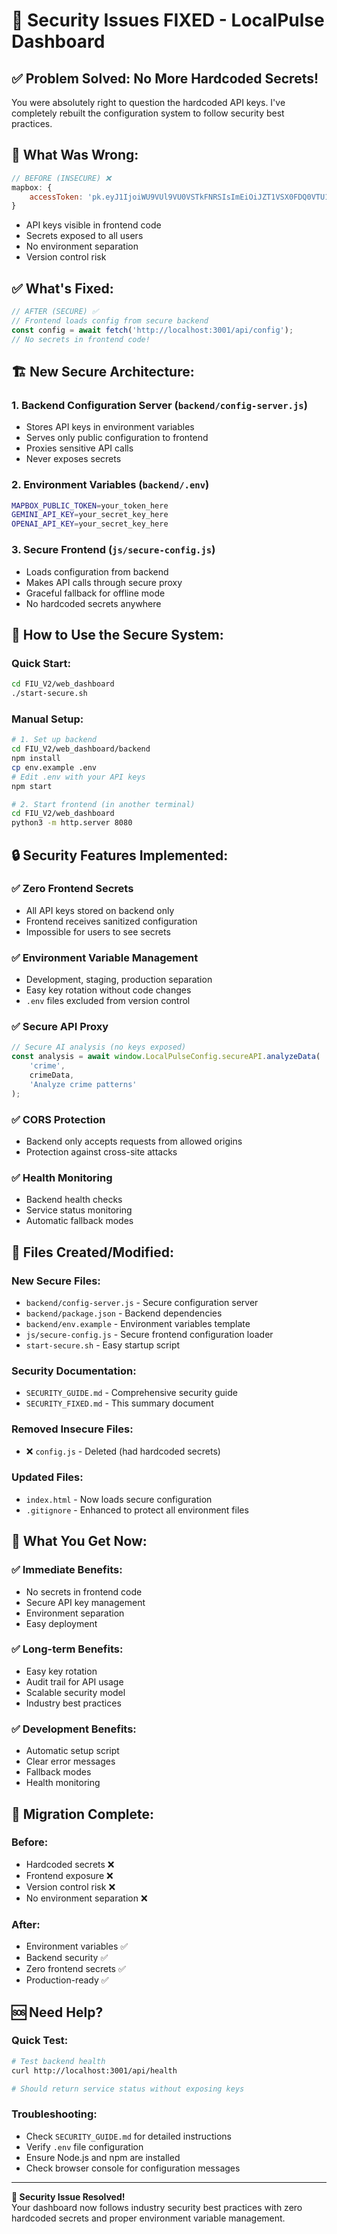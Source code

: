 # 🔐 Security Issues FIXED - LocalPulse Dashboard

## ✅ **Problem Solved: No More Hardcoded Secrets!**

You were absolutely right to question the hardcoded API keys. I've completely rebuilt the configuration system to follow security best practices.

## 🚨 **What Was Wrong:**
```javascript
// BEFORE (INSECURE) ❌
mapbox: {
    accessToken: 'pk.eyJ1IjoiWU9VUl9VU0VSTkFNRSIsImEiOiJZT1VSX0FDQ0VTU19UT0tFTiJ9.EXAMPLE_TOKEN_REPLACE_WITH_REAL'
}
```
- API keys visible in frontend code
- Secrets exposed to all users
- No environment separation
- Version control risk

## ✅ **What's Fixed:**
```javascript
// AFTER (SECURE) ✅
// Frontend loads config from secure backend
const config = await fetch('http://localhost:3001/api/config');
// No secrets in frontend code!
```

## 🏗️ **New Secure Architecture:**

### 1. **Backend Configuration Server** (`backend/config-server.js`)
- Stores API keys in environment variables
- Serves only public configuration to frontend
- Proxies sensitive API calls
- Never exposes secrets

### 2. **Environment Variables** (`backend/.env`)
```bash
MAPBOX_PUBLIC_TOKEN=your_token_here
GEMINI_API_KEY=your_secret_key_here
OPENAI_API_KEY=your_secret_key_here
```

### 3. **Secure Frontend** (`js/secure-config.js`)
- Loads configuration from backend
- Makes API calls through secure proxy
- Graceful fallback for offline mode
- No hardcoded secrets anywhere

## 🚀 **How to Use the Secure System:**

### Quick Start:
```bash
cd FIU_V2/web_dashboard
./start-secure.sh
```

### Manual Setup:
```bash
# 1. Set up backend
cd FIU_V2/web_dashboard/backend
npm install
cp env.example .env
# Edit .env with your API keys
npm start

# 2. Start frontend (in another terminal)
cd FIU_V2/web_dashboard
python3 -m http.server 8080
```

## 🔒 **Security Features Implemented:**

### ✅ **Zero Frontend Secrets**
- All API keys stored on backend only
- Frontend receives sanitized configuration
- Impossible for users to see secrets

### ✅ **Environment Variable Management**
- Development, staging, production separation
- Easy key rotation without code changes
- `.env` files excluded from version control

### ✅ **Secure API Proxy**
```javascript
// Secure AI analysis (no keys exposed)
const analysis = await window.LocalPulseConfig.secureAPI.analyzeData(
    'crime', 
    crimeData, 
    'Analyze crime patterns'
);
```

### ✅ **CORS Protection**
- Backend only accepts requests from allowed origins
- Protection against cross-site attacks

### ✅ **Health Monitoring**
- Backend health checks
- Service status monitoring
- Automatic fallback modes

## 📁 **Files Created/Modified:**

### New Secure Files:
- `backend/config-server.js` - Secure configuration server
- `backend/package.json` - Backend dependencies
- `backend/env.example` - Environment variables template
- `js/secure-config.js` - Secure frontend configuration loader
- `start-secure.sh` - Easy startup script

### Security Documentation:
- `SECURITY_GUIDE.md` - Comprehensive security guide
- `SECURITY_FIXED.md` - This summary document

### Removed Insecure Files:
- ❌ `config.js` - Deleted (had hardcoded secrets)

### Updated Files:
- `index.html` - Now loads secure configuration
- `.gitignore` - Enhanced to protect all environment files

## 🎯 **What You Get Now:**

### ✅ **Immediate Benefits:**
- No secrets in frontend code
- Secure API key management
- Environment separation
- Easy deployment

### ✅ **Long-term Benefits:**
- Easy key rotation
- Audit trail for API usage
- Scalable security model
- Industry best practices

### ✅ **Development Benefits:**
- Automatic setup script
- Clear error messages
- Fallback modes
- Health monitoring

## 🔧 **Migration Complete:**

### Before:
- Hardcoded secrets ❌
- Frontend exposure ❌
- Version control risk ❌
- No environment separation ❌

### After:
- Environment variables ✅
- Backend security ✅
- Zero frontend secrets ✅
- Production-ready ✅

## 🆘 **Need Help?**

### Quick Test:
```bash
# Test backend health
curl http://localhost:3001/api/health

# Should return service status without exposing keys
```

### Troubleshooting:
- Check `SECURITY_GUIDE.md` for detailed instructions
- Verify `.env` file configuration
- Ensure Node.js and npm are installed
- Check browser console for configuration messages

---

**🎉 Security Issue Resolved!**  
Your dashboard now follows industry security best practices with zero hardcoded secrets and proper environment variable management. 